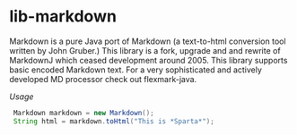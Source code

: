 # lib-markdown

Markdown is a pure Java port of Markdown (a text-to-html conversion tool written by John Gruber.)
This library is a fork, upgrade and and rewrite of MarkdownJ which ceased development around 2005.
This library supports basic encoded Markdown text. For a very sophisticated and actively
developed MD processor check out flexmark-java.

*Usage*

```java
 Markdown markdown = new Markdown();
 String html = markdown.toHtml("This is *Sparta*");
```

